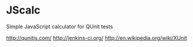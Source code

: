 # JScalc
Simple JavaScript calculator for QUnit tests

http://qunitjs.com/
http://jenkins-ci.org/
http://en.wikipedia.org/wiki/XUnit
